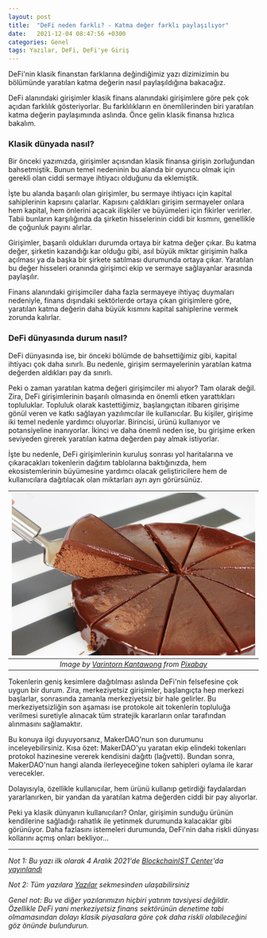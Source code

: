 ```yaml
---
layout: post
title:  "DeFi neden farklı? - Katma değer farklı paylaşılıyor"
date:   2021-12-04 08:47:56 +0300
categories: Genel
tags: Yazılar, DeFi, DeFi'ye Giriş
---
```


DeFi'nin klasik finanstan farklarına değindiğimiz yazı dizimizimin bu bölümünde yaratılan katma değerin nasıl paylaşıldığına bakacağız. 

DeFi alanındaki girişimler klasik finans alanındaki girişimlere göre pek çok açıdan farklılık gösteriyorlar. Bu farklılıkların en önemlilerinden biri yaratılan katma değerin paylaşımında aslında. Önce gelin klasik finansa hızlıca bakalım. 

### Klasik dünyada nasıl?

Bir önceki yazımızda, girişimler açısından klasik finansa girişin zorluğundan bahsetmiştik. Bunun temel nedeninin bu alanda bir oyuncu olmak için gerekli olan ciddi sermaye ihtiyacı olduğunu da eklemiştik. 

İşte bu alanda başarılı olan girişimler, bu sermaye ihtiyacı için kapital sahiplerinin kapısını çalarlar. Kapısını çaldıkları girişim sermayeler onlara hem kapital, hem önlerini açacak ilişkiler ve büyümeleri için fikirler verirler. Tabii bunların karşılığında da şirketin hisselerinin ciddi bir kısmını, genellikle de çoğunluk payını alırlar. 

Girişimler, başarılı oldukları durumda ortaya bir katma değer çıkar. Bu katma değer, şirketin kazandığı kar olduğu gibi, asıl büyük miktar girişimin halka açılması ya da başka bir şirkete satılması durumunda ortaya çıkar. Yaratılan bu değer hisseleri oranında girişimci ekip ve sermaye sağlayanlar arasında paylaşılır. 

Finans alanındaki girişimciler daha fazla sermayeye ihtiyaç duymaları nedeniyle, finans dışındaki sektörlerde ortaya çıkan girişimlere göre, yaratılan katma değerin daha büyük kısmını kapital sahiplerine vermek zorunda kalırlar. 

### DeFi dünyasında durum nasıl?
DeFi dünyasında ise, bir önceki bölümde de bahsettiğimiz gibi, kapital ihtiyacı çok daha sınırlı. Bu nedenle, girişim sermayelerinin yaratılan katma değerden aldıkları pay da sınırlı. 

Peki o zaman yaratılan katma değeri girişimciler mi alıyor? Tam olarak değil. Zira, DeFi girişimlerinin başarılı olmasında en önemli etken yarattıkları topluluklar. Topluluk olarak kastettiğimiz, başlangıçtan itibaren girişime gönül veren ve katkı sağlayan yazılımcılar ile kullanıcılar. Bu kişiler, girişime iki temel nedenle yardımcı oluyorlar. Birincisi, ürünü kullanıyor ve potansiyeline inanıyorlar. İkinci ve daha önemli neden ise, bu girişime erken seviyeden girerek yaratılan katma değerden pay almak istiyorlar. 

İşte bu nedenle, DeFi girişimlerinin kuruluş sonrası yol haritalarına ve çıkaracakları tokenlerin dağıtım tablolarına baktığınızda, hem ekosistemlerinin büyümesine yardımcı olacak geliştiricilere hem de kullanıcılara dağıtılacak olan miktarları ayrı ayrı görürsünüz. 

| ![cake](/assets/swede-cakes-2123191_800.jpg)|
|:--:| 
| *Image by [Varintorn Kantawong](https://pixabay.com/users/varintorn-2453766/) from [Pixabay](https://pixabay.com/)*|

Tokenlerin geniş kesimlere dağıtılması aslında DeFi'nin felsefesine çok uygun bir durum. Zira, merkeziyetsiz girişimler, başlangıçta hep merkezi başlarlar, sonrasında zamanla merkeziyetsiz bir hale gelirler. Bu merkeziyetsizliğin son aşaması ise protokole ait tokenlerin topluluğa verilmesi suretiyle alınacak tüm stratejik kararların onlar tarafından alınmasını sağlamaktır. 

Bu konuya ilgi duyuyorsanız, MakerDAO'nun son durumunu inceleyebilirsiniz. Kısa özet: MakerDAO'yu yaratan ekip elindeki tokenları protokol hazinesine vererek kendisini dağıttı (lağvetti). Bundan sonra, MakerDAO'nun hangi alanda ilerleyeceğine token sahipleri oylama ile karar verecekler. 

Dolayısıyla, özellikle kullanıcılar, hem ürünü kullanıp getirdiği faydalardan yararlanırken, bir yandan da yaratılan katma değerden ciddi bir pay alıyorlar. 

Peki ya klasik dünyanın kullanıcıları? Onlar, girişimin sunduğu ürünün kendilerine sağladığı rahatlık ile yetinmek durumunda kalacaklar gibi görünüyor. Daha fazlasını istemeleri durumunda, DeFi'nin daha riskli dünyası kollarını açmış onları bekliyor...  


---

*Not 1: Bu yazı ilk olarak 4 Aralık 2021'de [BlockchainIST Center](https://medium.com/blockchainist-center)'da [yayınlandı]()*

*Not 2: Tüm yazılara [Yazılar](/articles/) sekmesinden ulaşabilirsiniz*

*Genel not: Bu ve diğer yazılarımızın hiçbiri yatırım tavsiyesi değildir. Özellikle DeFi yani merkeziyetsiz finans sektörünün denetime tabi olmamasından dolayı klasik piyasalara göre çok daha riskli olabileceğini göz önünde bulundurun.* 
